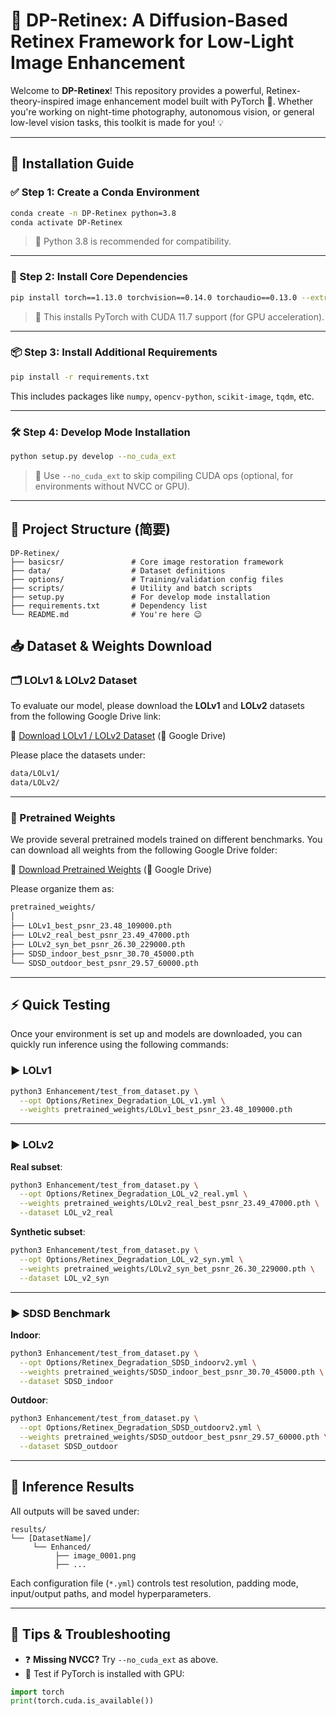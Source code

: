 # 🌙 DP-Retinex: A Diffusion-Based Retinex Framework for Low-Light Image Enhancement

Welcome to **DP-Retinex**! This repository provides a powerful, Retinex-theory-inspired image enhancement model built with PyTorch 🧠. Whether you're working on night-time photography, autonomous vision, or general low-level vision tasks, this toolkit is made for you! 💡

---

## 🚀 Installation Guide

### ✅ Step 1: Create a Conda Environment

```bash
conda create -n DP-Retinex python=3.8
conda activate DP-Retinex
````

> 🧊 Python 3.8 is recommended for compatibility.

---

### 🔧 Step 2: Install Core Dependencies

```bash
pip install torch==1.13.0 torchvision==0.14.0 torchaudio==0.13.0 --extra-index-url https://download.pytorch.org/whl/cu117
```

> 🚀 This installs PyTorch with CUDA 11.7 support (for GPU acceleration).

---

### 📦 Step 3: Install Additional Requirements

```bash
pip install -r requirements.txt
```

This includes packages like `numpy`, `opencv-python`, `scikit-image`, `tqdm`, etc.

---

### 🛠️ Step 4: Develop Mode Installation

```bash
python setup.py develop --no_cuda_ext
```

> 🔧 Use `--no_cuda_ext` to skip compiling CUDA ops (optional, for environments without NVCC or GPU).

---

## 📂 Project Structure (简要)

```
DP-Retinex/
├── basicsr/               # Core image restoration framework
├── data/                  # Dataset definitions
├── options/               # Training/validation config files
├── scripts/               # Utility and batch scripts
├── setup.py               # For develop mode installation
├── requirements.txt       # Dependency list
└── README.md              # You're here 😉
```

## 📥 Dataset & Weights Download

### 🗂️ LOLv1 & LOLv2 Dataset

To evaluate our model, please download the **LOLv1** and **LOLv2** datasets from the following Google Drive link:

🔗 [Download LOLv1 / LOLv2 Dataset](https://drive.google.com/file/d/1cKj4t45AxGJjK4Z2v-T1hMjhSnSNlJjC/view?usp=drive_link) (📁 Google Drive)

Please place the datasets under:

```bash
data/LOLv1/
data/LOLv2/
```

---

### 💾 Pretrained Weights

We provide several pretrained models trained on different benchmarks. You can download all weights from the following Google Drive folder:

🔗 [Download Pretrained Weights](https://drive.google.com/drive/folders/1-kyiMzUDK6PN9Nafo7Jni3v5xjwlCUFf?usp=drive_link) (📁 Google Drive)

Please organize them as:

```bash
pretrained_weights/
│
├── LOLv1_best_psnr_23.48_109000.pth
├── LOLv2_real_best_psnr_23.49_47000.pth
├── LOLv2_syn_bet_psnr_26.30_229000.pth
├── SDSD_indoor_best_psnr_30.70_45000.pth
└── SDSD_outdoor_best_psnr_29.57_60000.pth
```

---

## ⚡ Quick Testing

Once your environment is set up and models are downloaded, you can quickly run inference using the following commands:

### ▶️ LOLv1

```bash
python3 Enhancement/test_from_dataset.py \
  --opt Options/Retinex_Degradation_LOL_v1.yml \
  --weights pretrained_weights/LOLv1_best_psnr_23.48_109000.pth
```

---

### ▶️ LOLv2

**Real subset**:

```bash
python3 Enhancement/test_from_dataset.py \
  --opt Options/Retinex_Degradation_LOL_v2_real.yml \
  --weights pretrained_weights/LOLv2_real_best_psnr_23.49_47000.pth \
  --dataset LOL_v2_real
```

**Synthetic subset**:

```bash
python3 Enhancement/test_from_dataset.py \
  --opt Options/Retinex_Degradation_LOL_v2_syn.yml \
  --weights pretrained_weights/LOLv2_syn_bet_psnr_26.30_229000.pth \
  --dataset LOL_v2_syn
```

---

### ▶️ SDSD Benchmark

**Indoor**:

```bash
python3 Enhancement/test_from_dataset.py \
  --opt Options/Retinex_Degradation_SDSD_indoorv2.yml \
  --weights pretrained_weights/SDSD_indoor_best_psnr_30.70_45000.pth \
  --dataset SDSD_indoor
```

**Outdoor**:

```bash
python3 Enhancement/test_from_dataset.py \
  --opt Options/Retinex_Degradation_SDSD_outdoorv2.yml \
  --weights pretrained_weights/SDSD_outdoor_best_psnr_29.57_60000.pth \
  --dataset SDSD_outdoor
```

---

## 🧪 Inference Results

All outputs will be saved under:

```
results/
└── [DatasetName]/
     └── Enhanced/
          ├── image_0001.png
          ├── ...
```

Each configuration file (`*.yml`) controls test resolution, padding mode, input/output paths, and model hyperparameters.

---


## 💬 Tips & Troubleshooting

* ❓ **Missing NVCC?** Try `--no_cuda_ext` as above.
* 🧪 Test if PyTorch is installed with GPU:

```python
import torch
print(torch.cuda.is_available())
```
